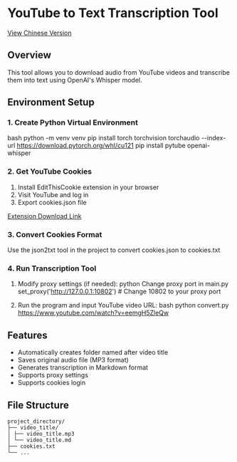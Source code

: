 # YouTube to Text Transcription Tool


[View Chinese Version](README.md)

## Overview
This tool allows you to download audio from YouTube videos and transcribe them into text using OpenAI's Whisper model.

## Environment Setup

### 1. Create Python Virtual Environment
bash
python -m venv venv
pip install torch torchvision torchaudio --index-url https://download.pytorch.org/whl/cu121
pip install pytube openai-whisper


### 2. Get YouTube Cookies
1. Install EditThisCookie extension in your browser
2. Visit YouTube and log in
3. Export cookies.json file

[Extension Download Link](https://chromewebstore.google.com/detail/editthiscookie/jpdpholcdjghlginfdaphhefdonkmohg?hl=en)

### 3. Convert Cookies Format
Use the json2txt tool in the project to convert cookies.json to cookies.txt

### 4. Run Transcription Tool
1. Modify proxy settings (if needed):
python
Change proxy port in main.py
set_proxy('http://127.0.0.1:10802') # Change 10802 to your proxy port

2. Run the program and input YouTube video URL:
bash
python convert.py
https://www.youtube.com/watch?v=eemgH5ZleQw



## Features
- Automatically creates folder named after video title
- Saves original audio file (MP3 format)
- Generates transcription in Markdown format
- Supports proxy settings
- Supports cookies login

## File Structure
```
project_directory/
├── video_title/
│ ├── video_title.mp3
│ └── video_title.md
├── cookies.txt
└── ...